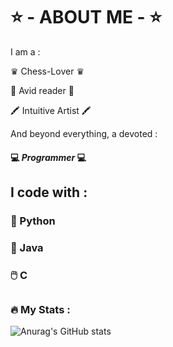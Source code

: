 # ⭐ - ABOUT ME - ⭐

I am a : 

♛ Chess-Lover ♛  

📰 Avid reader 📰  

🖍️ Intuitive Artist 🖍️  



And beyond everything, a devoted :  
  
#### 💻 *Programmer* 💻 

## I code with : 

 ### 🐍 Python

 ### 🧩 Java

 ### 🖱️ C

##

### :fire: My Stats :
![Anurag's GitHub stats](https://github-readme-stats.vercel.app/api?username=HayetFer&show_icons=true&theme=radical)
